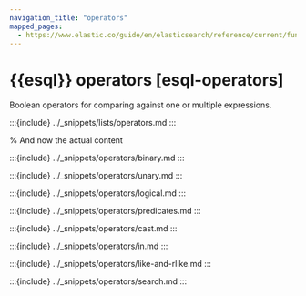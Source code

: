 ```yaml
---
navigation_title: "operators"
mapped_pages:
  - https://www.elastic.co/guide/en/elasticsearch/reference/current/functions-operators/operators.md
---
```


# {{esql}} operators [esql-operators]

Boolean operators for comparing against one or multiple expressions.

:::{include} ../_snippets/lists/operators.md
:::

% And now the actual content

:::{include} ../_snippets/operators/binary.md
:::

:::{include} ../_snippets/operators/unary.md
:::

:::{include} ../_snippets/operators/logical.md
:::

:::{include} ../_snippets/operators/predicates.md
:::

:::{include} ../_snippets/operators/cast.md
:::

:::{include} ../_snippets/operators/in.md
:::

:::{include} ../_snippets/operators/like-and-rlike.md
:::

:::{include} ../_snippets/operators/search.md
:::
